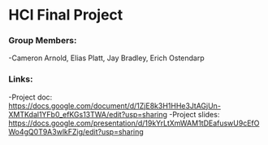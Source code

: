# HCI Final Project
### Group Members: 
-Cameron Arnold, Elias Platt, Jay Bradley, Erich Ostendarp

### Links:
-Project doc: https://docs.google.com/document/d/1ZjE8k3H1HHe3JtAGjUn-XMTKdal1YFb0_efKGs13TWA/edit?usp=sharing
-Project slides: https://docs.google.com/presentation/d/19kYrLtXmWAM1tDEafuswU9cEfOWo4gQ0T9A3wlkFZig/edit?usp=sharing
